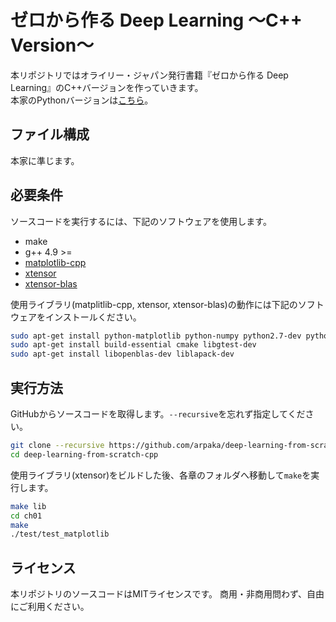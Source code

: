 # ゼロから作る Deep Learning 〜C++ Version〜

本リポジトリではオライリー・ジャパン発行書籍『ゼロから作る Deep Learning』のC++バージョンを作っていきます。  
本家のPythonバージョンは[こちら](https://github.com/oreilly-japan/deep-learning-from-scratch)。

## ファイル構成

本家に準じます。

## 必要条件

ソースコードを実行するには、下記のソフトウェアを使用します。

- make
- g++ 4.9 >=
- [matplotlib-cpp](https://github.com/lava/matplotlib-cpp)
- [xtensor](https://github.com/QuantStack/xtensor)
- [xtensor-blas](https://github.com/QuantStack/xtensor-blas)

使用ライブラリ(matplitlib-cpp, xtensor, xtensor-blas)の動作には下記のソフトウェアをインストールください。

```sh
sudo apt-get install python-matplotlib python-numpy python2.7-dev python-tk
sudo apt-get install build-essential cmake libgtest-dev
sudo apt-get install libopenblas-dev liblapack-dev
```

## 実行方法

GitHubからソースコードを取得します。```--recursive```を忘れず指定してください。

```sh
git clone --recursive https://github.com/arpaka/deep-learning-from-scratch-cpp.git
cd deep-learning-from-scratch-cpp
```

使用ライブラリ(xtensor)をビルドした後、各章のフォルダへ移動して```make```を実行します。

```sh
make lib
cd ch01
make
./test/test_matplotlib
```

## ライセンス

本リポジトリのソースコードはMITライセンスです。 商用・非商用問わず、自由にご利用ください。
